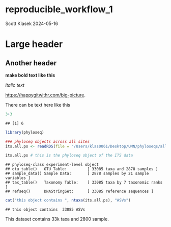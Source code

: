 reproducible_workflow_1
================
Scott Klasek
2024-05-16

# Large header

## Another header

**make bold text like this**

*italic text*

<https://happygitwithr.com/big-picture>.

There can be text here like this

``` r
3+3
```

    ## [1] 6

``` r
library(phyloseq)

### phyloseq objects across all sites
its.all.ps <- readRDS(file = "/Users/klas0061/Desktop/UMN/phyloseqs/all_obj1_by_site/all.ITS.ps")

its.all.ps # this is the phyloseq object of the ITS data
```

    ## phyloseq-class experiment-level object
    ## otu_table()   OTU Table:         [ 33085 taxa and 2878 samples ]
    ## sample_data() Sample Data:       [ 2878 samples by 21 sample variables ]
    ## tax_table()   Taxonomy Table:    [ 33085 taxa by 7 taxonomic ranks ]
    ## refseq()      DNAStringSet:      [ 33085 reference sequences ]

``` r
cat("this object contains ", ntaxa(its.all.ps), "ASVs")
```

    ## this object contains  33085 ASVs

This dataset contains 33k taxa and 2800 sample.
